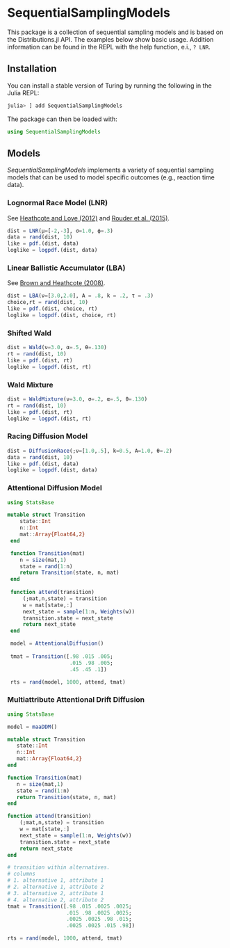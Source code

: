 # SequentialSamplingModels

This package is a collection of sequential sampling models and is based on the Distributions.jl API.
The examples below show basic usage. Addition information can be found in the REPL with the help function, e.i., ```? LNR```. 

## Installation

You can install a stable version of Turing by running the following in the Julia REPL:

```julia
julia> ] add SequentialSamplingModels
```

The package can then be loaded with:

```julia
using SequentialSamplingModels
```

## Models

*SequentialSamplingModels* implements a variety of sequential sampling models that can be used to model specific outcomes (e.g., reaction time data).

### Lognormal Race Model (LNR)

See [Heathcote and Love (2012)](http://www.frontiersin.org/Cognitive_Science/10.3389/fpsyg.2012.0029) and [Rouder et al. (2015)](https://link.springer.com/article/10.1007/s11336-013-9396-3).

```julia
dist = LNR(μ=[-2,-3], σ=1.0, ϕ=.3)
data = rand(dist, 10)
like = pdf.(dist, data)
loglike = logpdf.(dist, data)
```

### Linear Ballistic Accumulator (LBA)

See [Brown and Heathcote (2008)](https://www.sciencedirect.com/science/article/abs/pii/S0010028507000722?via%3Dihub).

```julia
dist = LBA(ν=[3.0,2.0], A = .8, k = .2, τ = .3) 
choice,rt = rand(dist, 10)
like = pdf.(dist, choice, rt)
loglike = logpdf.(dist, choice, rt)
```

### Shifted Wald

```julia
dist = Wald(ν=3.0, α=.5, θ=.130)
rt = rand(dist, 10)
like = pdf.(dist, rt)
loglike = logpdf.(dist, rt)
```

### Wald Mixture

```julia
dist = WaldMixture(ν=3.0, σ=.2, α=.5, θ=.130)
rt = rand(dist, 10)
like = pdf.(dist, rt)
loglike = logpdf.(dist, rt)
```
### Racing Diffusion Model

```julia
dist = DiffusionRace(;ν=[1.0,.5], k=0.5, A=1.0, θ=.2)
data = rand(dist, 10)
like = pdf.(dist, data)
loglike = logpdf.(dist, data)
```

### Attentional Diffusion Model

```julia
using StatsBase

mutable struct Transition
    state::Int 
    n::Int
    mat::Array{Float64,2} 
 end

 function Transition(mat)
    n = size(mat,1)
    state = rand(1:n)
    return Transition(state, n, mat)
 end
 
 function attend(transition)
     (;mat,n,state) = transition
     w = mat[state,:]
     next_state = sample(1:n, Weights(w))
     transition.state = next_state
     return next_state
 end

 model = AttentionalDiffusion()
 
 tmat = Transition([.98 .015 .005;
                    .015 .98 .005;
                    .45 .45 .1])

 rts = rand(model, 1000, attend, tmat)
 ```

 ### Multiattribute Attentional Drift Diffusion

 ```julia 
using StatsBase

model = maaDDM()

mutable struct Transition
    state::Int 
    n::Int
    mat::Array{Float64,2} 
 end

 function Transition(mat)
    n = size(mat,1)
    state = rand(1:n)
    return Transition(state, n, mat)
 end

 function attend(transition)
     (;mat,n,state) = transition
     w = mat[state,:]
     next_state = sample(1:n, Weights(w))
     transition.state = next_state
     return next_state
 end

 # transition within alternatives.
 # columns 
 # 1. alternative 1, attribute 1
 # 2. alternative 1, attribute 2
 # 3. alternative 2, attribute 1
 # 4. alternative 2, attribute 2
 tmat = Transition([.98 .015 .0025 .0025;
                    .015 .98 .0025 .0025;
                    .0025 .0025 .98 .015;
                    .0025 .0025 .015 .98])

 rts = rand(model, 1000, attend, tmat)
 ```
